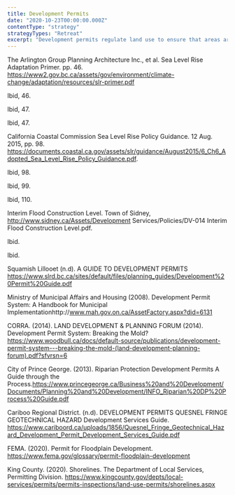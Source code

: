 ```yaml
---
title: Development Permits
date: "2020-10-23T00:00:00.000Z"
contentType: "strategy"
strategyTypes: "Retreat"
excerpt: "Development permits regulate land use to ensure that areas are developed in a manner that aligns with environmental protection and the protection of ecosystems, biodiversity."
---
```


<!-- Regular citations -->
[^1]:
  The Arlington Group Planning Architecture Inc., et al. Sea Level Rise Adaptation Primer. pp. 46. https://www2.gov.bc.ca/assets/gov/environment/climate-change/adaptation/resources/slr-primer.pdf
[^2]:
  Ibid, 46.
[^3]:  
  Ibid, 47.
[^4]:
  Ibid, 47.
[^5]:
  California Coastal Commission Sea Level Rise Policy Guidance. 12 Aug. 2015, pp. 98. https://documents.coastal.ca.gov/assets/slr/guidance/August2015/6_Ch6_Adopted_Sea_Level_Rise_Policy_Guidance.pdf.
[^6]:
  Ibid, 98.
[^7]:
  Ibid, 99.
[^8]:
  Ibid, 110.
[^9]:
  Interim Flood Construction Level. Town of Sidney, http://www.sidney.ca/Assets/Development Services/Policies/DV-014 Interim Flood Construction Level.pdf.
[^10]:  
  Ibid.
[^11]:  
  Ibid.
[^12]:  
  Squamish Lillooet (n.d). A GUIDE TO DEVELOPMENT PERMITS https://www.slrd.bc.ca/sites/default/files/planning_guides/Development%20Permit%20Guide.pdf
[^13]:
  Ministry of Municipal Affairs and Housing (2008).  Development Permit System: A Handbook for Municipal Implementationhttp://www.mah.gov.on.ca/AssetFactory.aspx?did=6131
[^14]:
  CORRA. (2014). LAND DEVELOPMENT & PLANNING FORUM (2014). Development Permit System: Breaking the Mold? https://www.woodbull.ca/docs/default-source/publications/development-permit-system---breaking-the-mold-(land-development-planning-forum).pdf?sfvrsn=6
[^15]:  
  City of Prince George. (2013). Riparian Protection Development Permits A Guide through the Process.https://www.princegeorge.ca/Business%20and%20Development/Documents/Planning%20and%20Development/INFO_Riparian%20DP%20Process%20Guide.pdf
[^16]:  
  Cariboo Regional District. (n.d). DEVELOPMENT PERMITS QUESNEL FRINGE GEOTECHNICAL HAZARD Development Services Guide. https://www.cariboord.ca/uploads/1856/Quesnel_Fringe_Geotechnical_Hazard_Development_Permit_Development_Services_Guide.pdf
[^17]:  
  FEMA. (2020). Permit for Floodplain Development. https://www.fema.gov/glossary/permit-floodplain-development
[^18]:  
  King County. (2020). Shorelines. The Department of Local Services, Permitting Division. https://www.kingcounty.gov/depts/local-services/permits/permits-inspections/land-use-permits/shorelines.aspx
